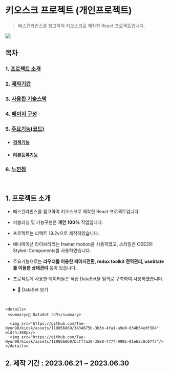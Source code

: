 # 키오스크 프로젝트 (개인프로젝트)
>  베스킨라빈스를 참고하여 키오스크로 제작한 React 프로젝트입니다.

<img src="https://github.com/Tae-Hyun98/kiosk/assets/119056869/94af1254-a81c-46e2-8364-7eea4a765c82"/>

## 목차
  ### 1. [프로젝트 소개](#1-프로젝트-소개)
  ### 2. [제작기간](#2-제작-기간--20230428--2023524)
  ### 3. [사용한 기술스택](#3-사용한-skills)
  ### 4. [페이지 구성](#4-페이지-구성-1)
  ### 5. [주요기능(코드)](#5-주요기능)   
   - #### [검색기능](#5-1-라우팅)  
   - #### [리뷰등록기능](#5-2-상품-리뷰문의기능)  
  ### 6. [느낀점](#6-느낀점-1)

<br/> 

## 1. 프로젝트 소개
- 베스킨라빈스를 참고하여 키오스크로 제작한 React 프로젝트입니다.

- 퍼블리싱 및 기능구현은 **개인 100%** 작업입니다.

- 프로젝트는 리액트 18.2v으로 제작하였습니다.

- 애니메이션 라이브러리는 framer motion을 사용하였고, 스타일은 CSS3와 Styled-Components를 사용하였습니다.  

- 주요기능으로는 **라우터를 이용한 페이지전환, redux toolkit 전역관리, useState를 이용한 상태관리** 등이 있습니다.
  
- 프로젝트에 사용한 데이터들은 직접 DataSet을 임의로 구축하여 사용하였습니다.
  <details>
    <summary>🔎 DataSet 보기</summary>
  
    #### 객체 데이터의 구조는 category, name, price, src, review, color로 구성이 되어있습니다.  
      <img src="https://github.com/Tae-Hyun98/kiosk/assets/119056869/3434675b-3b3b-4fa1-a9e0-034b54edf384" width:488px/>  
      <img src="https://github.com/Tae-Hyun98/kiosk/assets/119056869/bcff7a30-3568-477f-998b-01e65c0c07f7"/>
    
    </details>

<br/>

    <details>
     <summary>🔎 DataSet 보기</summary>
      
      <img src="https://github.com/Tae-Hyun98/kiosk/assets/119056869/3434675b-3b3b-4fa1-a9e0-034b54edf384" width:488px/>  
      <img src="https://github.com/Tae-Hyun98/kiosk/assets/119056869/bcff7a30-3568-477f-998b-01e65c0c07f7"/>
    </details>

## 2. 제작 기간 : 2023.06.21 ~ 2023.06.30

<br/>

